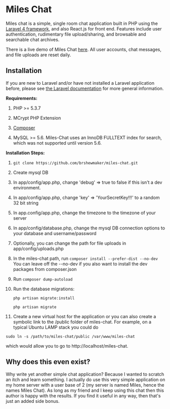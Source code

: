 # Miles Chat

Miles chat is a simple, single room chat application built in PHP using the [Laravel 4 framework](http://laravel.com/), and also React.js for front end.  Features include user authentication, rudimentary file upload/sharing, and browsable and searchable chat archives.

There is a live demo of Miles Chat [here](http://www.shewbox.org/miles-chat).  All user accounts, chat messages, and file uploads are reset daily.

## Installation

If you are new to Laravel and/or have not installed a Laravel application before, please see [the Laravel documentation](http://laravel.com/docs/installation) for more general information.  

**Requirements:**

1. PHP >= 5.3.7

2. MCrypt PHP Extension

3. [Composer](https://getcomposer.org/)

4. MySQL >= 5.6.  Miles-Chat uses an InnoDB FULLTEXT index for search, which was not supported until version 5.6.


**Installation Steps:**

1. `git clone https://github.com/brshewmaker/miles-chat.git`

2. Create mysql DB 

3. In app/config/app.php, change 'debug' => true to false if this isn't a dev environment.

4. In app/config/app.php, change 'key' => 'YourSecretKey!!!' to a random 32 bit string

5. In app.config/app.php, change the timezone to the timezone of your server

6. In app/config/database.php, change the mysql DB connection options to your database and username/password

7. Optionally, you can change the path for file uploads in app/config/uploads.php

8. In the miles-chat path, run `composer install --prefer-dist --no-dev`  You can leave off the --no-dev if you also want to install the dev packages from composer.json

9. Run `composer dump-autoload`

10. Run the database migrations:

	`php artisan migrate:install`

	`php artisan migrate`

11. Create a new virtual host for the application or you can also create a symbolic link to the /public folder of miles-chat.  For example, on a typical Ubuntu LAMP stack you could do 

`sudo ln -s /path/to/miles-chat/public /var/www/miles-chat`

which would allow you to go to http://localhost/miles-chat.

## Why does this even exist?

Why write yet another simple chat application?  Because I wanted to scratch an itch and learn something.  I actually do use this very simple application on my home server with a user base of 2 (my server is named Miles, hence the names Miles Chat).  As long as my friend and I keep using this chat then this author is happy with the results.  If you find it useful in any way, then that's just an added side bonus.
